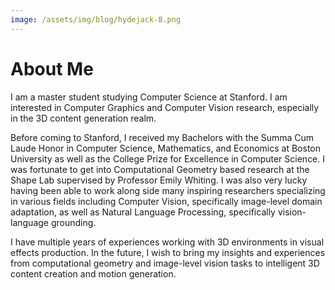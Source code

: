 ```yaml
---
image: /assets/img/blog/hydejack-8.png
---
```


# About Me

I am a master student studying Computer Science at Stanford. I am interested in Computer Graphics and Computer Vision research, especially in the 3D content generation realm.

Before coming to Stanford, I received my Bachelors with the Summa Cum Laude Honor in Computer Science, Mathematics, and Economics at Boston University as well as the College Prize for Excellence in Computer Science. I was fortunate to get into Computational Geometry based research at the Shape Lab supervised by Professor Emily Whiting. I was also very lucky having been able to work along side many inspiring researchers specializing in various fields including Computer Vision, specifically image-level domain adaptation, as well as Natural Language Processing, specifically vision-language grounding.

I have multiple years of experiences working with 3D environments in visual effects production. In the future, I wish to bring my insights and experiences from computational geometry and image-level vision tasks to intelligent 3D content creation and motion generation. 

